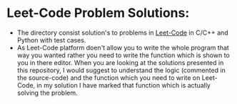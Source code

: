 # Leet-Code Problem Solutions:
* The directory consist solution's to problems in [Leet-Code](https://leetcode.com) in C/C++ and Python with test cases.
* As Leet-Code platform doen't allow you to write the whole program that way you wanted rather you need to write the function which is shown to you in there editor. When you are looking at the solutions presented in this repository, I would suggest to understand the logic (commented in the source-code) and the function which you need to write on Leet-Code, in my solution I have marked that function which is actually solving the problem.

